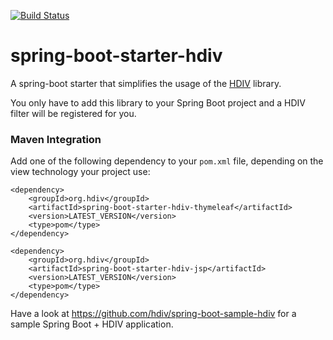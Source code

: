 [![Build Status](https://travis-ci.org/hdiv/spring-boot-starter-hdiv.svg)](https://travis-ci.org/hdiv/spring-boot-starter-hdiv)

spring-boot-starter-hdiv
========================

A spring-boot starter that simplifies the usage of the [HDIV](http://www.hdiv.org) library.

You only have to add this library to your Spring Boot project and a HDIV filter will be registered for you.

### Maven Integration
Add one of the following dependency to your ``pom.xml`` file, depending on the view technology your project use:

```
<dependency>
	<groupId>org.hdiv</groupId>
	<artifactId>spring-boot-starter-hdiv-thymeleaf</artifactId>
	<version>LATEST_VERSION</version>
	<type>pom</type>
</dependency>
```

```
<dependency>
	<groupId>org.hdiv</groupId>
	<artifactId>spring-boot-starter-hdiv-jsp</artifactId>
	<version>LATEST_VERSION</version>
	<type>pom</type>
</dependency>
```

Have a look at https://github.com/hdiv/spring-boot-sample-hdiv for a sample Spring Boot + HDIV application.
